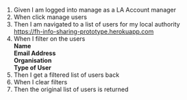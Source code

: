 1. Given I am logged into manage as a LA Account manager
2. When click manage users
3. Then I am navigated to a list of users for my local authority<br/>
   https://fh-info-sharing-prototype.herokuapp.com
4. When I filter on the users<br/>
   **Name**<br/>
   **Email Address**<br/>
   **Organisation**<br/>
   **Type of User**
5. Then I get a filtered list of users back
6. When I clear filters
7. Then the original list of users is returned